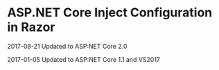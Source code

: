 # ASP.NET Core Inject Configuration in Razor

2017-08-21 Updated to ASP:NET Core 2.0

2017-01-05 Updated to ASP:NET Core 1.1 and VS2017
